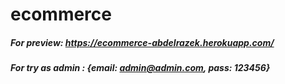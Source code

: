 # ecommerce
##### For preview: https://ecommerce-abdelrazek.herokuapp.com/
##### For try as admin : {email: admin@admin.com, pass: 123456}
